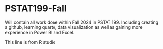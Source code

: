 # PSTAT199-Fall
Will contain all work done within Fall 2024 in PSTAT 199. Including creating a github, learning quarto, data visualization as well as gaining more experience in Power BI and Excel. 


This line is from R studio